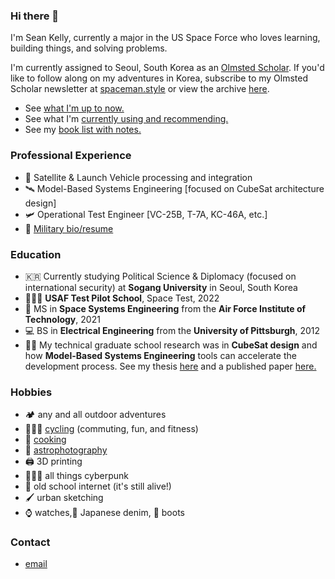  <link rel="shortcut icon" type="image/x-icon" href="favicon.ico">

### Hi there 👋
I'm Sean Kelly, currently a major in the US Space Force who loves learning, building things, and solving problems. 

I'm currently assigned to Seoul, South Korea as an [Olmsted Scholar](https://olmstedfoundation.org). If you'd like to follow along on my adventures in Korea, subscribe to my Olmsted Scholar newsletter at <a href="http://www.spaceman.style">spaceman.style</a> or view the archive [here](newsletter_archive.md). 

- See [what I'm up to now.](now.md)
- See what I'm [currently using and recommending.](uses.md)
- See my [book list with notes.](/books.md)

### Professional Experience
- 🚀 Satellite & Launch Vehicle processing and integration
- 🛰️ Model-Based Systems Engineering [focused on CubeSat architecture design]
- 🛩️ Operational Test Engineer [VC-25B, T-7A, KC-46A, etc.]
- 📜 <a href="docs/official_bio.pdf">Military bio/resume</a>
  
### Education
- 🇰🇷 Currently studying Political Science & Diplomacy (focused on international security) at **Sogang University** in Seoul, South Korea
- 🧑🏼‍🚀 **USAF Test Pilot School**, Space Test, 2022
- 🚀 MS in **Space Systems Engineering** from the **Air Force Institute of Technology**, 2021
- 💻 BS in **Electrical Engineering** from the **University of Pittsburgh**, 2012
- 👨‍🔬 My technical graduate school research was in **CubeSat design** and how **Model-Based Systems Engineering** tools can accelerate the development process. See my thesis <a href="docs/CubeSat thesis.pdf">here</a> and a published paper <a href="docs/CubeSat paper.pdf">here.</a>

### Hobbies
- 🏕 any and all outdoor adventures
- 🚵🏼‍♂️ [cycling](/SpacemanStyle/20241229.md) (commuting, fun, and fitness)
- 🍜 [cooking](/recipes/recipe_db.md)
- 🔭 [astrophotography](/astrophotography/gallery.md)
- 🖨 3D printing
- 👨🏼‍🎤 all things cyberpunk
- 🛜 old school internet (it's still alive!)
- 🖌️ urban sketching
- ⌚️ watches,👖 Japanese denim, 🥾 boots


### Contact
- <a href="mailto:seanrkelly35@gmail.com">email</a>